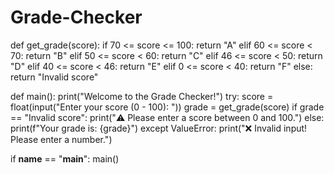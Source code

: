 # Grade-Checker
def get_grade(score):
    if 70 <= score <= 100:
        return "A"
    elif 60 <= score < 70:
        return "B"
    elif 50 <= score < 60:
        return "C"
    elif 46 <= score < 50:
        return "D"
    elif 40 <= score < 46:
        return "E"
    elif 0 <= score < 40:
        return "F"
    else:
        return "Invalid score"

def main():
    print("Welcome to the Grade Checker!")
    try:
        score = float(input("Enter your score (0 - 100): "))
        grade = get_grade(score)
        if grade == "Invalid score":
            print("⚠️ Please enter a score between 0 and 100.")
        else:
            print(f"Your grade is: {grade}")
    except ValueError:
        print("❌ Invalid input! Please enter a number.")

if __name__ == "__main__":
    main()